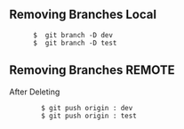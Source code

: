 ## Removing Branches Local

```
      $  git branch -D dev 
      $  git branch -D test
```
## Removing Branches REMOTE
After Deleting
```
        $ git push origin : dev 
        $ git push origin : test 
```
